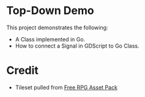 # Top-Down Demo

This project demonstrates the following:
* A Class implemented in Go.
* How to connect a Signal in GDScript to Go Class.

# Credit

* Tileset pulled from [Free RPG Asset Pack](https://biloumaster.itch.io/free-rpg-asset)
